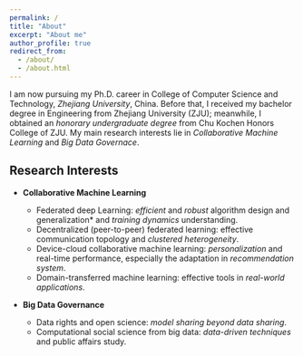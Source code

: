 ```yaml
---
permalink: /
title: "About"
excerpt: "About me"
author_profile: true
redirect_from: 
  - /about/
  - /about.html
---
```


I am now pursuing my Ph.D. career in College of Computer Science and Technology, *Zhejiang University*, China. Before that, I received my bachelor degree in Engineering from Zhejiang University (ZJU); meanwhile, I obtained an *honorary undergraduate degree* from Chu Kochen Honors College of ZJU. My main research interests lie in *Collaborative Machine Learning* and *Big Data Governace*.

## Research Interests
* **Collaborative Machine Learning**
  * Federated deep Learning: *efficient* and *robust* algorithm design and generalization* and *training dynamics* understanding.
  * Decentralized (peer-to-peer) federated learning: effective communication topology and *clustered heterogeneity*.
  * Device-cloud collaborative machine learning: *personalization* and real-time performance, especially the adaptation in *recommendation system*.
  * Domain-transferred machine learning: effective tools in *real-world applications*.

* **Big Data Governance**
  * Data rights and open science: *model sharing beyond data sharing*.
  * Computational social science from big data: *data-driven techniques* and public affairs study.
